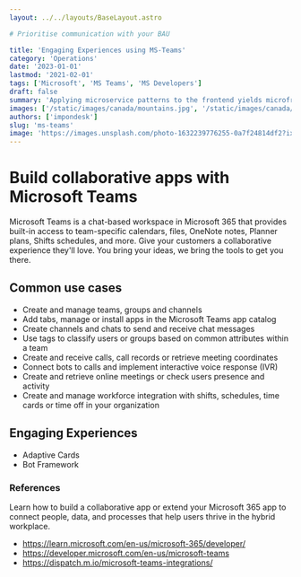 ```yaml
---
layout: ../../layouts/BaseLayout.astro

# Prioritise communication with your BAU

title: 'Engaging Experiences using MS-Teams'
category: 'Operations'
date: '2023-01-01'
lastmod: '2021-02-01'
tags: ['Microsoft', 'MS Teams', 'MS Developers']
draft: false
summary: 'Applying microservice patterns to the frontend yields microfrontends. With them, we get the benefits of microservices in the frontend.'
images: ['/static/images/canada/mountains.jpg', '/static/images/canada/toronto.jpg']
authors: ['impondesk']
slug: 'ms-teams'
image: 'https://images.unsplash.com/photo-1632239776255-0a7f24814df2?ixlib=rb-4.0.3&ixid=MnwxMjA3fDB8MHxzZWFyY2h8M3x8bWljcm9zb2Z0JTIwdGVhbXN8ZW58MHx8MHx8&auto=format&fit=crop&w=2000&q=60'
---
```


<main class="max-w-7xl mx-auto">

# Build collaborative apps with Microsoft Teams

Microsoft Teams is a chat-based workspace in Microsoft 365 that provides built-in access to team-specific calendars, files, OneNote notes, Planner plans, Shifts schedules, and more. Give your customers a collaborative experience they'll love. You bring your ideas, we bring the tools to get you there.


## Common use cases

- Create and manage teams, groups and channels	
- Add tabs, manage or install apps in the Microsoft Teams app catalog	
- Create channels and chats to send and receive chat messages	
- Use tags to classify users or groups based on common attributes within a team	
- Create and receive calls, call records or retrieve meeting coordinates	
- Connect bots to calls and implement interactive voice response (IVR)	
- Create and retrieve online meetings or check users presence and activity	
- Create and manage workforce integration with shifts, schedules, time cards or time off in your organization	

## Engaging Experiences

- Adaptive Cards
- Bot Framework



### References
Learn how to build a collaborative app or extend your Microsoft 365 app to connect people, data, and processes that help users thrive in the hybrid workplace.

- https://learn.microsoft.com/en-us/microsoft-365/developer/
- https://developer.microsoft.com/en-us/microsoft-teams
- https://dispatch.m.io/microsoft-teams-integrations/

</main>